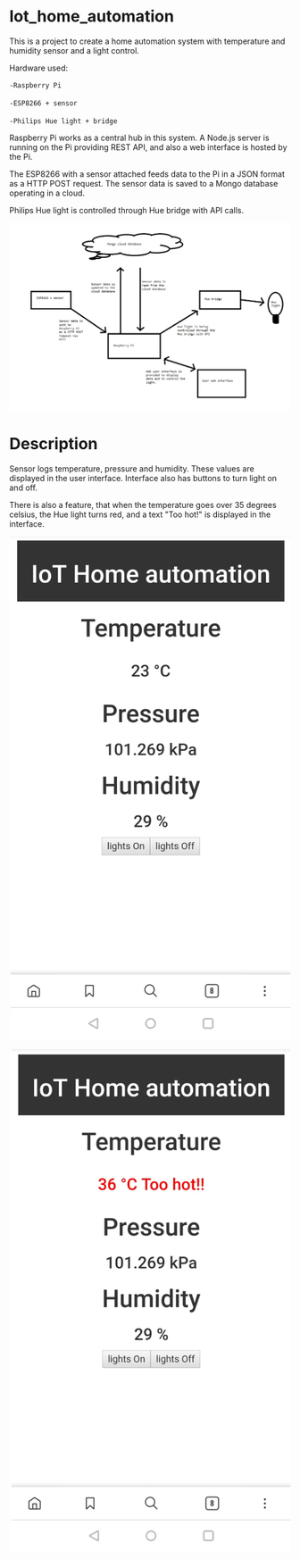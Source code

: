 # Iot_home_automation

This is a project to create a home automation system with temperature and humidity sensor and a light control.

Hardware used:

    -Raspberry Pi

    -ESP8266 + sensor

    -Philips Hue light + bridge


Raspberry Pi works as a central hub in this system. A Node.js server is running on the Pi providing REST API, and also a web interface is hosted by the Pi.

The ESP8266 with a sensor attached feeds data to the Pi in a JSON format as a HTTP POST request.
The sensor data is saved to a Mongo database operating in a cloud.

Philips Hue light is controlled through Hue bridge with API calls.


![Diagram](diagram.jpg)


# Description

Sensor logs temperature, pressure and humidity. These values are displayed in the user interface.
Interface also has buttons to turn light on and off.

There is also a feature, that when the temperature goes over 35 degrees celsius, the Hue light turns red, and a text "Too hot!" is displayed in the interface.


![Screenshot1](Screenshot.jpg)


![Screenshot2](Screenshot2.jpg)





